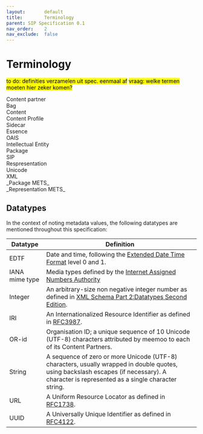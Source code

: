 ```yaml
---
layout:       default
title:        Terminology
parent: SIP Specification 0.1
nav_order:    2
nav_exclude:  false
---
```


# Terminology

<mark>to do: definities verzamelen uit spec. eenmaal af</mark>
<mark>vraag: welke termen moeten hier zeker komen?</mark>

<dl>
    <dt>Content partner</dt>
    <dd></dd>
    <dt>Bag</dt>
    <dd></dd>
    <dt>Content</dt>
    <dd></dd>
    <dt>Content Profile</dt>
    <dd></dd>
    <dt>Sidecar</dt>
    <dd></dd>
    <dt>Essence</dt>
    <dd></dd>
    <dt>OAIS</dt>
    <dd></dd>
    <dt>Intellectual Entity</dt>
    <dd></dd>
    <dt>Package</dt>
    <dd></dd>
    <dt>SIP</dt>
    <dd></dd>
    <dt>Respresentation</dt>
    <dd></dd>
    <dt>Unicode</dt>
    <dd></dd>
    <dt>XML</dt>
    <dd></dd>
    <dt>_Package METS_</dt>
    <dd></dd>
    <dt>_Representation METS_</dt>
    <dd></dd>
    
</dl>

## Datatypes

In the context of noting metadata values, the following datatypes are mentioned throughout this specification:

| Datatype       | Definition |
| -------------- | ---------- |
| EDTF           | Date and time, following the [Extended Date Time Format](https://www.loc.gov/standards/datetime/) level 0 and 1. |
| IANA mime type | Media types defined by the [Internet Assigned Numbers Authority](https://www.iana.org/assignments/media-types/media-types.xhtml) |
| Integer        | An arbitrary-size non negative integer number as defined in [XML Schema Part 2:Datatypes Second Edition](https://www.w3.org/TR/xmlschema-2/#nonNegativeInteger). |
| IRI            | An Internationalized Resource Identifier as defined in [RFC3987](https://datatracker.ietf.org/doc/html/rfc3987). |
| OR-id            | Organisation ID; a unique sequence of 10 Unicode (UTF-8) characters attributed by meemoo to each of its Content Partners. |
| String         | A sequence of zero or more Unicode (UTF-8) characters, usually wrapped in double quotes, using backslash escapes (if necessary). A character is represented as a single character string. |
| URL            | A Uniform Resource Locator as defined in [RFC1738](https://datatracker.ietf.org/doc/html/rfc1738). |
| UUID           | A Universally Unique Identifier as defined in [RFC4122](https://datatracker.ietf.org/doc/html/rfc4122). |
